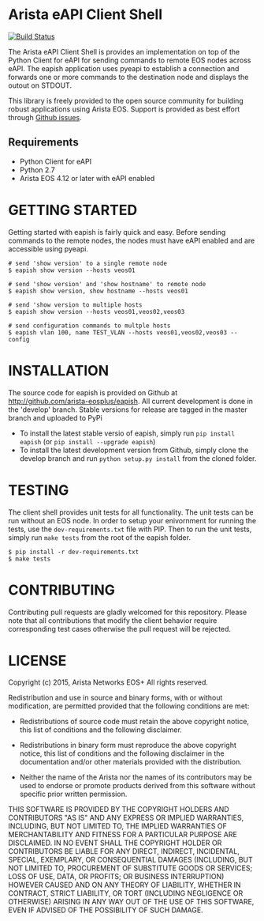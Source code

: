 # Arista eAPI Client Shell

[![Build Status](https://travis-ci.org/arista-eosplus/eapish.svg?branch=develop)](https://travis-ci.org/arista-eosplus/eapish)

The Arista eAPI Client Shell is provides an implementation on top of the Python
Client for eAPI for sending commands to remote EOS nodes across eAPI.  The
eapish application uses pyeapi to establish a connection and forwards one or
more commands to the destination node and displays the outout on STDOUT.

This library is freely provided to the open source community for building
robust applications using Arista EOS.  Support is provided as best effort
through [Github issues](http://github.com/arista-eosplus/eapish/issues).

## Requirements

* Python Client for eAPI 
* Python 2.7 
* Arista EOS 4.12 or later with eAPI enabled

# GETTING STARTED

Getting started with eapish is fairly quick and easy.  Before sending commands
to the remote nodes, the nodes must have eAPI enabled and are accessible using
pyeapi.  

```
# send 'show version' to a single remote node
$ eapish show version --hosts veos01

# send 'show version' and 'show hostname' to remote node
$ eapish show version, show hostname --hosts veos01

# send 'show version to multiple hosts
$ eapish show version --hosts veos01,veos02,veos03

# send configuration commands to multple hosts
$ eapish vlan 100, name TEST_VLAN --hosts veos01,veos02,veos03 --config
```

# INSTALLATION

The source code for eapish is provided on Github at
http://github.com/arista-eosplus/eapish.  All current development is done in
the 'develop' branch.  Stable versions for release are tagged in the master
branch and uploaded to PyPi

* To install the latest stable versio of eapish, simply run ``pip install
  eapish`` (or ``pip install --upgrade eapish``)
* To install the latest development version from Github, simply clone the
  develop branch and run ``python setup.py install`` from the cloned folder.

# TESTING

The client shell provides unit tests for all functionality.  The unit tests can
be run without an EOS node.  In order to setup your enivornment for running the
tests, use the ``dev-requirements.txt`` file with PIP.  Then to run the unit 
tests, simply run ``make tests`` from the root of the eapish folder.

```
$ pip install -r dev-requirements.txt
$ make tests
```

# CONTRIBUTING

Contributing pull requests are gladly welcomed for this repository.  Please
note that all contributions that modify the client behavior require
corresponding test cases otherwise the pull request will be rejected.

# LICENSE

Copyright (c) 2015, Arista Networks EOS+
All rights reserved.

Redistribution and use in source and binary forms, with or without
modification, are permitted provided that the following conditions are met:

* Redistributions of source code must retain the above copyright notice, this
  list of conditions and the following disclaimer.

* Redistributions in binary form must reproduce the above copyright notice,
  this list of conditions and the following disclaimer in the documentation
  and/or other materials provided with the distribution.

* Neither the name of the Arista nor the names of its
  contributors may be used to endorse or promote products derived from
  this software without specific prior written permission.

THIS SOFTWARE IS PROVIDED BY THE COPYRIGHT HOLDERS AND CONTRIBUTORS "AS IS"
AND ANY EXPRESS OR IMPLIED WARRANTIES, INCLUDING, BUT NOT LIMITED TO, THE
IMPLIED WARRANTIES OF MERCHANTABILITY AND FITNESS FOR A PARTICULAR PURPOSE ARE
DISCLAIMED. IN NO EVENT SHALL THE COPYRIGHT HOLDER OR CONTRIBUTORS BE LIABLE
FOR ANY DIRECT, INDIRECT, INCIDENTAL, SPECIAL, EXEMPLARY, OR CONSEQUENTIAL
DAMAGES (INCLUDING, BUT NOT LIMITED TO, PROCUREMENT OF SUBSTITUTE GOODS OR
SERVICES; LOSS OF USE, DATA, OR PROFITS; OR BUSINESS INTERRUPTION) HOWEVER
CAUSED AND ON ANY THEORY OF LIABILITY, WHETHER IN CONTRACT, STRICT LIABILITY,
OR TORT (INCLUDING NEGLIGENCE OR OTHERWISE) ARISING IN ANY WAY OUT OF THE USE
OF THIS SOFTWARE, EVEN IF ADVISED OF THE POSSIBILITY OF SUCH DAMAGE.
